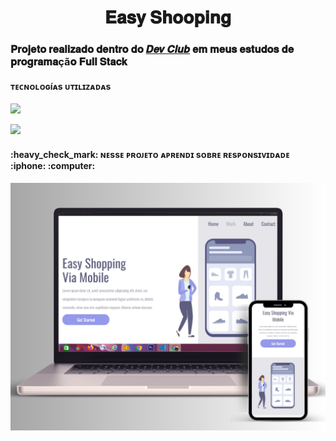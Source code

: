 <h1 align="center">
   𝐄𝐚𝐬𝐲 𝐒𝐡𝐨𝐨𝐩𝐢𝐧𝐠 
</h1>

<h3>𝐏𝐫𝐨𝐣𝐞𝐭𝐨 𝐫𝐞𝐚𝐥𝐢𝐳𝐚𝐝𝐨 𝐝𝐞𝐧𝐭𝐫𝐨 𝐝𝐨 <a href="https://rodolfomori.com.br/devclub/">𝑫𝒆𝒗 𝑪𝒍𝒖𝒃</a> 𝐞𝐦 𝐦𝐞𝐮𝐬 𝐞𝐬𝐭𝐮𝐝𝐨𝐬 𝐝𝐞 𝐩𝐫𝐨𝐠𝐫𝐚𝐦𝐚çã𝐨 𝐅𝐮𝐥𝐥 𝐒𝐭𝐚𝐜𝐤 </h3>

<h4>ᴛᴇᴄɴᴏʟᴏɢíᴀs ᴜᴛɪʟɪᴢᴀᴅᴀs</h4>
<p><img src="https://img.shields.io/badge/HTML5-E34F26?style=for-the-badge&logo=html5&logoColor=white"></p>
<p><img src="https://img.shields.io/badge/CSS-239120?&style=for-the-badge&logo=css3&logoColor=white"></p>

<h4> :heavy_check_mark: ɴᴇssᴇ ᴘʀᴏᴊᴇᴛᴏ ᴀᴘʀᴇɴᴅɪ sᴏʙʀᴇ ʀᴇsᴘᴏɴsɪᴠɪᴅᴀᴅᴇ :iphone: :computer:</h4>

<img src="https://github.com/ProfeFabio14/Easy-Shooping/blob/master/img/computer%20%20(1).png?raw=true"> 
